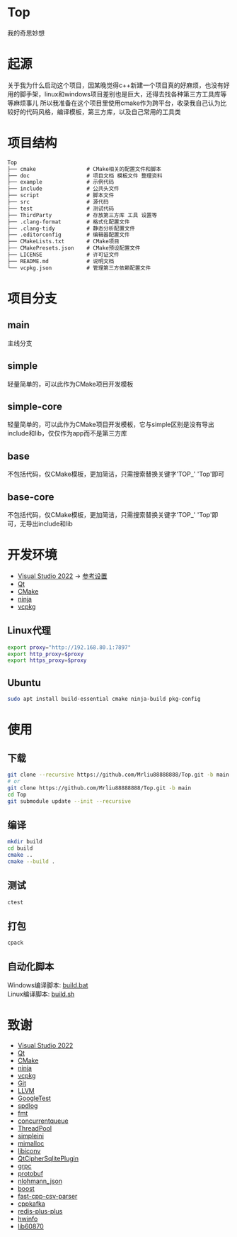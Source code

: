 # Top
我的奇思妙想

# 起源
关于我为什么启动这个项目，因某晚觉得c++新建一个项目真的好麻烦，也没有好用的脚手架，linux和windows项目差别也是巨大，还得去找各种第三方工具库等等麻烦事儿
所以我准备在这个项目里使用cmake作为跨平台，收录我自己认为比较好的代码风格，编译模板，第三方库，以及自己常用的工具类

# 项目结构
```txt
Top
├── cmake                # CMake相关的配置文件和脚本
├── doc                  # 项目文档 模板文件 整理资料
├── example              # 示例代码
├── include              # 公共头文件
├── script               # 脚本文件
├── src                  # 源代码
├── test                 # 测试代码
├── ThirdParty           # 存放第三方库 工具 设置等
├── .clang-format        # 格式化配置文件
├── .clang-tidy          # 静态分析配置文件
├── .editorconfig        # 编辑器配置文件
├── CMakeLists.txt       # CMake项目
├── CMakePresets.json    # CMake预设配置文件
├── LICENSE              # 许可证文件
├── README.md            # 说明文档
└── vcpkg.json           # 管理第三方依赖配置文件
```

# 项目分支
## main
主线分支
## simple
轻量简单的，可以此作为CMake项目开发模板
## simple-core
轻量简单的，可以此作为CMake项目开发模板，它与simple区别是没有导出include和lib，仅仅作为app而不是第三方库
## base
不包括代码，仅CMake模板，更加简洁，只需搜索替换关键字'TOP_' 'Top'即可
## base-core
不包括代码，仅CMake模板，更加简洁，只需搜索替换关键字'TOP_' 'Top'即可，无导出include和lib

# 开发环境
* [Visual Studio 2022](https://visualstudio.microsoft.com/zh-hans/vs/) -> [参考设置](https://github.com/Mrliu88888888/TopThirdParty/blob/master/Visual%20Studio%202022/README.md)
* [Qt](https://www.qt.io/)
* [CMake](https://cmake.org/)
* [ninja](https://github.com/ninja-build/ninja)
* [vcpkg](https://github.com/microsoft/vcpkg)
## Linux代理
```bash
export proxy="http://192.168.80.1:7897"
export http_proxy=$proxy
export https_proxy=$proxy
```
## Ubuntu
```bash
sudo apt install build-essential cmake ninja-build pkg-config
```

# 使用
## 下载
```bash
git clone --recursive https://github.com/Mrliu88888888/Top.git -b main
# or
git clone https://github.com/Mrliu88888888/Top.git -b main
cd Top
git submodule update --init --recursive
```
## 编译
```bash
mkdir build
cd build
cmake ..
cmake --build .
```
## 测试
```bash
ctest
```
## 打包
```bash
cpack
```
## 自动化脚本
Windows编译脚本: [build.bat](script/build.bat)<br>
Linux编译脚本: [build.sh](script/build.sh)

# 致谢
* [Visual Studio 2022](https://visualstudio.microsoft.com/zh-hans/vs/)
* [Qt](https://www.qt.io/)
* [CMake](https://cmake.org/)
* [ninja](https://github.com/ninja-build/ninja)
* [vcpkg](https://github.com/microsoft/vcpkg)
* [Git](https://www.git-scm.com/)
* [LLVM](https://clang.llvm.org/)
* [GoogleTest](https://github.com/google/googletest)
* [spdlog](https://github.com/gabime/spdlog)
* [fmt](https://github.com/fmtlib/fmt)
* [concurrentqueue](https://github.com/cameron314/concurrentqueue)
* [ThreadPool](https://github.com/progschj/ThreadPool)
* [simpleini](https://github.com/brofield/simpleini)
* [mimalloc](https://github.com/microsoft/mimalloc)
* [libiconv](https://www.gnu.org/software/libiconv/)
* [QtCipherSqlitePlugin](https://github.com/devbean/QtCipherSqlitePlugin)
* [grpc](https://github.com/grpc/grpc)
* [protobuf](https://github.com/protocolbuffers/protobuf)
* [nlohmann_json](https://github.com/nlohmann/json)
* [boost](https://github.com/boostorg/boost)
* [fast-cpp-csv-parser](https://github.com/ben-strasser/fast-cpp-csv-parser)
* [cppkafka](https://github.com/mfontanini/cppkafka)
* [redis-plus-plus](https://github.com/sewenew/redis-plus-plus)
* [hwinfo](https://github.com/lfreist/hwinfo)
* [lib60870](https://github.com/mz-automation/lib60870)
